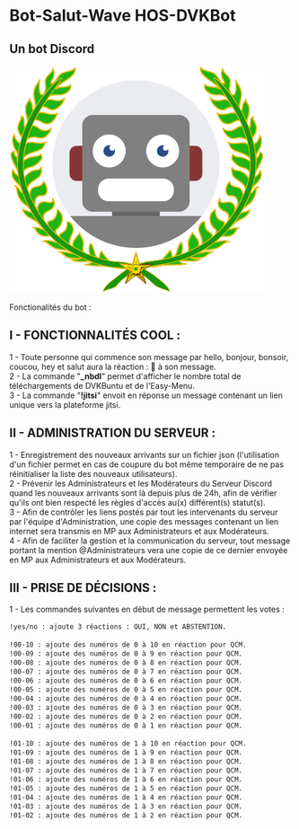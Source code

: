 # Bot-Salut-Wave HOS-DVKBot  
## Un bot Discord  
![Ceci est un bot](Laurels_bot.png)  
    
Fonctionalités du bot :  

__I - FONCTIONNALITÉS COOL :__  
------------------------------
   1 - Toute personne qui commence son message par hello, bonjour, bonsoir, coucou, hey et salut aura la réaction : 👋 à son message.  
   2 - La commande "**_nbdl**" permet d'afficher le nombre total de téléchargements de DVKBuntu et de l'Easy-Menu.  
   3 - La commande "**!jitsi**" envoit en réponse un message contenant un lien unique vers la plateforme jitsi.

    
__II - ADMINISTRATION DU SERVEUR :__    
------------------------------------ 
   1 - Enregistrement des nouveaux arrivants sur un fichier json (l'utilisation d'un fichier permet en cas de coupure du bot même temporaire de ne pas réinitialiser la liste des nouveaux utilisateurs).  
   2 - Prévenir les Administrateurs et les Modérateurs du Serveur Discord quand les nouveaux arrivants sont là depuis plus de 24h, afin de vérifier qu'ils ont bien respecté les règles d'accès au(x) différent(s) statut(s).  
   3 - Afin de contrôler les liens postés par tout les intervenants du serveur par l'équipe d'Administration, une copie des messages contenant un lien internet sera transmis en MP aux Administrateurs et aux Modérateurs.  
   4 - Afin de faciliter la gestion et la communication du serveur, tout message portant la mention @Administrateurs vera une copie de ce dernier envoyée en MP aux Administrateurs et aux Modérateurs. 

    
__III - PRISE DE DÉCISIONS :__  
------------------------------
   1 - Les commandes suivantes en début de message permettent les votes :  
  
    !yes/no : ajoute 3 réactions : OUI, NON et ABSTENTION.  
  
    !00-10 : ajoute des numéros de 0 à 10 en réaction pour QCM.  
    !00-09 : ajoute des numéros de 0 à 9 en réaction pour QCM.  
    !00-08 : ajoute des numéros de 0 à 8 en réaction pour QCM.  
    !00-07 : ajoute des numéros de 0 à 7 en réaction pour QCM.  
    !00-06 : ajoute des numéros de 0 à 6 en réaction pour QCM.  
    !00-05 : ajoute des numéros de 0 à 5 en réaction pour QCM.  
    !00-04 : ajoute des numéros de 0 à 4 en réaction pour QCM.  
    !00-03 : ajoute des numéros de 0 à 3 en réaction pour QCM.  
    !00-02 : ajoute des numéros de 0 à 2 en réaction pour QCM.  
    !00-01 : ajoute des numéros de 0 à 1 en réaction pour QCM.  
  
    !01-10 : ajoute des numéros de 1 à 10 en réaction pour QCM.  
    !01-09 : ajoute des numéros de 1 à 9 en réaction pour QCM.  
    !01-08 : ajoute des numéros de 1 à 8 en réaction pour QCM.  
    !01-07 : ajoute des numéros de 1 à 7 en réaction pour QCM.  
    !01-06 : ajoute des numéros de 1 à 6 en réaction pour QCM.  
    !01-05 : ajoute des numéros de 1 à 5 en réaction pour QCM.  
    !01-04 : ajoute des numéros de 1 à 4 en réaction pour QCM.  
    !01-03 : ajoute des numéros de 1 à 3 en réaction pour QCM.  
    !01-02 : ajoute des numéros de 1 à 2 en réaction pour QCM.   

